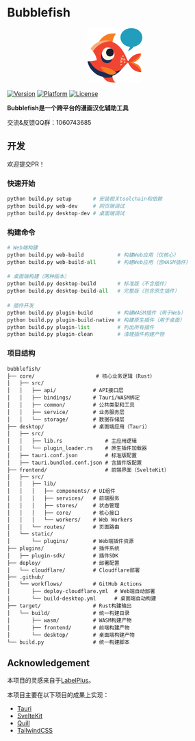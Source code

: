 # Bubblefish

<div align="center">
  <img src="frontend/static/logo.png" alt="Bubblefish Logo" width="128" height="128">
</div>

[![Version](https://img.shields.io/badge/version-0.1.0-blue.svg)](https://github.com/yyuchenn/bubblefish) [![Platform](https://img.shields.io/badge/platform-Windows%20%7C%20macOS%20%7C%20Linux-lightgrey.svg)](https://github.com/yyuchenn/bubblefish) [![License](https://img.shields.io/badge/license-Apache%202-blue.svg)](LICENSE)

**Bubblefish是一个跨平台的漫画汉化辅助工具**

交流&反馈QQ群：1060743685

## 开发

欢迎提交PR！

### 快速开始

```python
python build.py setup       # 安装相关toolchain和依赖
python build.py web-dev     # 网页端调试
python build.py desktop-dev # 桌面端调试
```

### 构建命令

```python
# Web端构建
python build.py web-build           # 构建Web应用（仅核心）
python build.py web-build-all       # 构建Web应用（含WASM插件）

# 桌面端构建（两种版本）
python build.py desktop-build       # 标准版（不含插件）
python build.py desktop-build-all   # 完整版（包含原生插件）

# 插件开发
python build.py plugin-build        # 构建WASM插件（用于Web）
python build.py plugin-build-native # 构建原生插件（用于桌面）
python build.py plugin-list         # 列出所有插件
python build.py plugin-clean        # 清理插件构建产物
```

### 项目结构

```
bubblefish/
├── core/                    # 核心业务逻辑（Rust）
│   ├── src/
│   │   ├── api/            # API接口层
│   │   ├── bindings/       # Tauri/WASM绑定
│   │   ├── common/         # 公共类型和工具
│   │   ├── service/        # 业务服务层
│   │   └── storage/        # 数据存储层
├── desktop/                # 桌面端应用（Tauri）
│   ├── src/                
│   │   ├── lib.rs              # 主应用逻辑
│   │   └── plugin_loader.rs    # 原生插件加载器
│   ├── tauri.conf.json         # 标准版配置
│   ├── tauri.bundled.conf.json # 含插件版配置
├── frontend/                   # 前端界面（SvelteKit）
│   ├── src/
│   │   ├── lib/
│   │   │   ├── components/ # UI组件
│   │   │   ├── services/   # 前端服务
│   │   │   ├── stores/     # 状态管理
│   │   │   ├── core/       # 核心接口
│   │   │   └── workers/    # Web Workers
│   │   └── routes/         # 页面路由
│   └── static/             
│       └── plugins/        # Web端插件资源
├── plugins/                # 插件系统
│   ├── plugin-sdk/         # 插件SDK
├── deploy/                 # 部署配置
│   └── cloudflare/         # Cloudflare部署
├── .github/
│   └── workflows/          # GitHub Actions
│       ├── deploy-cloudflare.yml  # Web端自动部署
│       └── build-desktop.yml      # 桌面端自动构建
├── target/                 # Rust构建输出
│   └── build/              # 统一构建目录
│       ├── wasm/           # WASM构建产物
│       ├── frontend/       # 前端构建产物
│       └── desktop/        # 桌面端构建产物
└── build.py                # 统一构建脚本
```


## Acknowledgement

本项目的灵感来自于[LabelPlus](https://github.com/LabelPlus/LabelPlus)。

本项目主要在以下项目的成果上实现：

- [Tauri](https://tauri.app/)
- [SvelteKit](https://kit.svelte.dev/)
- [Quill](https://quilljs.com/)
- [TailwindCSS](https://tailwindcss.com/)
